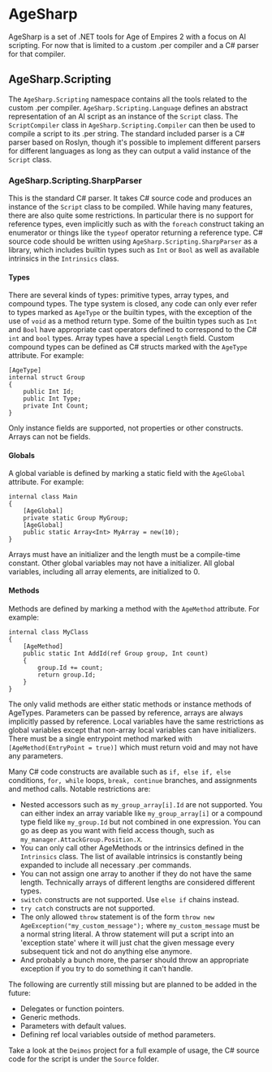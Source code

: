 # AgeSharp

AgeSharp is a set of .NET tools for Age of Empires 2 with a focus on AI scripting. For now that is limited to a custom .per compiler and a C# parser for that compiler.

## AgeSharp.Scripting

The ```AgeSharp.Scripting``` namespace contains all the tools related to the custom .per compiler. ```AgeSharp.Scripting.Language``` defines an abstract representation of an AI script as an instance of the ```Script``` class. The ```ScriptCompiler``` class in ```AgeSharp.Scripting.Compiler``` can then be used to compile a script to its .per string. The standard included parser is a C# parser based on Roslyn, though it's possible to implement different parsers for different languages as long as they can output a valid instance of the ```Script``` class.

### AgeSharp.Scripting.SharpParser

This is the standard C# parser. It takes C# source code and produces an instance of the ```Script``` class to be compiled. While having many features, there are also quite some restrictions. In particular there is no support for reference types, even implicitly such as with the ```foreach``` construct taking an enumerator or things like the ```typeof``` operator returning a reference type. C# source code should be written using ```AgeSharp.Scripting.SharpParser``` as a library, which includes builtin types such as ```Int``` or ```Bool``` as well as available intrinsics in the ```Intrinsics``` class.

#### Types

There are several kinds of types: primitive types, array types, and compound types. The type system is closed, any code can only ever refer to types marked as ```AgeType``` or the builtin types, with the exception of the use of ```void``` as a method return type. Some of the builtin types such as ```Int``` and ```Bool``` have appropriate cast operators defined to correspond to the C# ```int``` and ```bool``` types. Array types have a special ```Length``` field. Custom compound types can be defined as C# structs marked with the ```AgeType``` attribute. For example:

```
[AgeType]
internal struct Group
{
    public Int Id;
    public Int Type;
    private Int Count;
}
```

Only instance fields are supported, not properties or other constructs. Arrays can not be fields. 

#### Globals

A global variable is defined by marking a static field with the ```AgeGlobal``` attribute. For example:

```
internal class Main
{
	[AgeGlobal]
	private static Group MyGroup;
	[AgeGlobal]
	public static Array<Int> MyArray = new(10);
}
```

Arrays must have an initializer and the length must be a compile-time constant. Other global variables may not have a initializer. All global variables, including all array elements, are initialized to 0.

#### Methods

Methods are defined by marking a method with the ```AgeMethod``` attribute. For example:

```
internal class MyClass
{
	[AgeMethod]
	public static Int AddId(ref Group group, Int count)
	{
		group.Id += count;
		return group.Id;
	}
}
```

The only valid methods are either static methods or instance methods of AgeTypes. Parameters can be passed by reference, arrays are always implicitly passed by reference. Local variables have the same restrictions as global variables except that non-array local variables can have initializers. There must be a single entrypoint method marked with ```[AgeMethod(EntryPoint = true)]``` which must return void and may not have any parameters.

Many C# code constructs are available such as ```if, else if, else``` conditions, ```for, while``` loops, ```break, continue``` branches, and assignments and method calls. Notable restrictions are:
+ Nested accessors such as ```my_group_array[i].Id``` are not supported. You can either index an array variable like ```my_group_array[i]``` or a compound type field like ```my_group.Id``` but not combined in one expression. You can go as deep as you want with field access though, such as ```my_manager.AttackGroup.Position.X```.
+ You can only call other AgeMethods or the intrinsics defined in the ```Intrinsics``` class. The list of available intrinsics is constantly being expanded to include all necessary .per commands.
+ You can not assign one array to another if they do not have the same length. Technically arrays of different lengths are considered different types.
+ ```switch``` constructs are not supported. Use ```else if``` chains instead.
+ ```try catch``` constructs are not supported.
+ The only allowed ```throw``` statement is of the form ```throw new AgeException("my_custom_message");``` where ```my_custom_message``` must be a normal string literal. A throw statement will put a script into an 'exception state' where it will just chat the given message every subsequent tick and not do anything else anymore.
+ And probably a bunch more, the parser should throw an appropriate exception if you try to do something it can't handle.

The following are currently still missing but are planned to be added in the future:
+ Delegates or function pointers.
+ Generic methods.
+ Parameters with default values.
+ Defining ref local variables outside of method parameters.

Take a look at the ```Deimos``` project for a full example of usage, the C# source code for the script is under the ```Source``` folder.